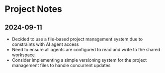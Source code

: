 
# Project Notes

## 2024-09-11
- Decided to use a file-based project management system due to constraints with AI agent access
- Need to ensure all agents are configured to read and write to the shared workspace
- Consider implementing a simple versioning system for the project management files to handle concurrent updates

